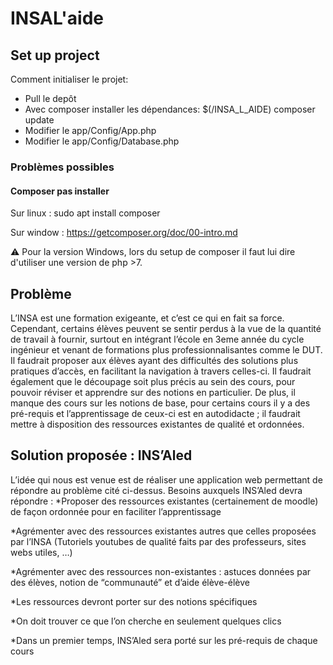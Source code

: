 # INSAL'aide
## Set up project
Comment initialiser le projet:
* Pull le depôt
* Avec composer installer les dépendances: $(/INSA_L_AIDE) composer update
* Modifier le app/Config/App.php
* Modifier le app/Config/Database.php

### Problèmes possibles

#### Composer pas installer
Sur linux : sudo apt install composer

Sur window : https://getcomposer.org/doc/00-intro.md

⚠️ Pour la version Windows, lors du setup de composer il faut lui dire d'utiliser une version de php >7.

## Problème

L’INSA est une formation exigeante, et c’est ce qui en fait sa force. Cependant, certains élèves peuvent se sentir perdus à la vue de la quantité de travail à fournir, surtout en intégrant l’école en 3eme année du cycle ingénieur et venant de formations plus professionnalisantes comme le DUT. Il faudrait proposer aux élèves ayant des difficultés des solutions plus pratiques d’accès, en facilitant la navigation à travers celles-ci. Il faudrait également que le découpage soit plus précis au sein des cours, pour pouvoir réviser et apprendre sur des notions en particulier. 
De plus, il manque des cours sur les notions de base, pour certains cours il y a des pré-requis et l’apprentissage de ceux-ci est en autodidacte ; il faudrait mettre à disposition des ressources existantes de qualité et ordonnées.

## Solution proposée : INS’Aled 
L’idée qui nous est venue est de réaliser une application web permettant de répondre au problème cité ci-dessus. 
Besoins auxquels INS’Aled devra répondre : 
*Proposer des ressources existantes (certainement de moodle) de façon ordonnée pour en faciliter l’apprentissage

*Agrémenter avec des ressources existantes autres que celles proposées par l’INSA (Tutoriels youtubes de qualité faits par des professeurs, sites webs utiles, …)

*Agrémenter avec des ressources non-existantes : astuces données par des élèves, notion de “communauté” et d’aide élève-élève

*Les ressources devront porter sur des notions spécifiques

*On doit trouver ce que l’on cherche en seulement quelques clics

*Dans un premier temps, INS’Aled sera porté sur les pré-requis de chaque cours
